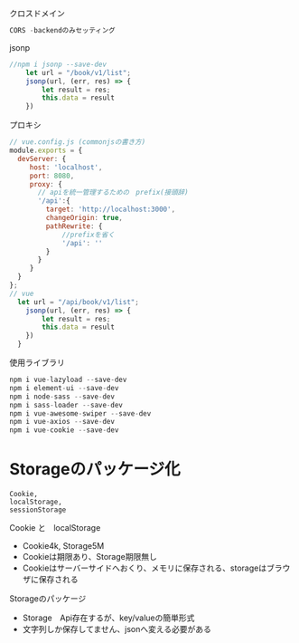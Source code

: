 クロスドメイン
```javascript
CORS -backendのみセッティング
```
jsonp
```javascript
//npm i jsonp --save-dev
    let url = "/book/v1/list";
    jsonp(url, (err, res) => {
        let result = res;
        this.data = result
    })
```
プロキシ
```javascript
// vue.config.js (commonjsの書き方)
module.exports = {
  devServer: {
     host: 'localhost',
     port: 8080,
     proxy: {
       // apiを統一管理するための　prefix(接頭辞)
       '/api':{
         target: 'http://localhost:3000',
         changeOrigin: true,
         pathRewrite: {
             //prefixを省く
             '/api': ''
         }
       }
     }
  }
};
// vue
  let url = "/api/book/v1/list";
    jsonp(url, (err, res) => {
        let result = res;
        this.data = result
    })
  }
```
使用ライブラリ
```javascript
npm i vue-lazyload --save-dev
npm i element-ui --save-dev
npm i node-sass --save-dev
npm i sass-loader --save-dev
npm i vue-awesome-swiper --save-dev
npm i vue-axios --save-dev
npm i vue-cookie --save-dev
```
# Storageのパッケージ化

```shell script
Cookie,
localStorage,
sessionStorage
```
Cookie と　localStorage
 - Cookie4k, Storage5M
 - Cookieは期限あり、Storage期限無し
 - Cookieはサーバーサイドへおくり、メモリに保存される、storageはブラウザに保存される
 
Storageのパッケージ
 - Storage　Api存在するが、key/valueの簡単形式
 - 文字列しか保存してません、jsonへ変える必要がある
  
